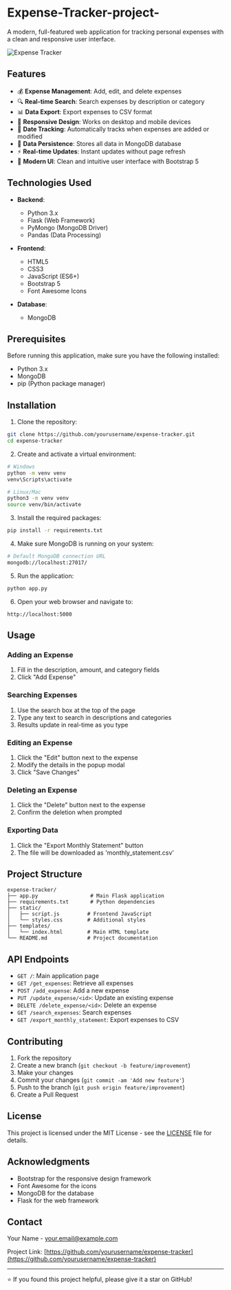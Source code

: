 # Expense-Tracker-project-

A modern, full-featured web application for tracking personal expenses with a clean and responsive user interface.

![Expense Tracker](https://raw.githubusercontent.com/yourusername/expense-tracker/main/screenshots/expense-tracker.png)

## Features

- 💰 **Expense Management**: Add, edit, and delete expenses
- 🔍 **Real-time Search**: Search expenses by description or category
- 📊 **Data Export**: Export expenses to CSV format
- 📱 **Responsive Design**: Works on desktop and mobile devices
- 📅 **Date Tracking**: Automatically tracks when expenses are added or modified
- 💾 **Data Persistence**: Stores all data in MongoDB database
- ⚡ **Real-time Updates**: Instant updates without page refresh
- 🎨 **Modern UI**: Clean and intuitive user interface with Bootstrap 5

## Technologies Used

- **Backend**:
  - Python 3.x
  - Flask (Web Framework)
  - PyMongo (MongoDB Driver)
  - Pandas (Data Processing)

- **Frontend**:
  - HTML5
  - CSS3
  - JavaScript (ES6+)
  - Bootstrap 5
  - Font Awesome Icons

- **Database**:
  - MongoDB

## Prerequisites

Before running this application, make sure you have the following installed:
- Python 3.x
- MongoDB
- pip (Python package manager)

## Installation

1. Clone the repository:
```bash
git clone https://github.com/yourusername/expense-tracker.git
cd expense-tracker
```

2. Create and activate a virtual environment:
```bash
# Windows
python -m venv venv
venv\Scripts\activate

# Linux/Mac
python3 -m venv venv
source venv/bin/activate
```

3. Install the required packages:
```bash
pip install -r requirements.txt
```

4. Make sure MongoDB is running on your system:
```bash
# Default MongoDB connection URL
mongodb://localhost:27017/
```

5. Run the application:
```bash
python app.py
```

6. Open your web browser and navigate to:
```
http://localhost:5000
```

## Usage

### Adding an Expense
1. Fill in the description, amount, and category fields
2. Click "Add Expense"

### Searching Expenses
1. Use the search box at the top of the page
2. Type any text to search in descriptions and categories
3. Results update in real-time as you type

### Editing an Expense
1. Click the "Edit" button next to the expense
2. Modify the details in the popup modal
3. Click "Save Changes"

### Deleting an Expense
1. Click the "Delete" button next to the expense
2. Confirm the deletion when prompted

### Exporting Data
1. Click the "Export Monthly Statement" button
2. The file will be downloaded as 'monthly_statement.csv'

## Project Structure

```
expense-tracker/
├── app.py                 # Main Flask application
├── requirements.txt       # Python dependencies
├── static/
│   ├── script.js         # Frontend JavaScript
│   └── styles.css        # Additional styles
├── templates/
│   └── index.html        # Main HTML template
└── README.md             # Project documentation
```

## API Endpoints

- `GET /`: Main application page
- `GET /get_expenses`: Retrieve all expenses
- `POST /add_expense`: Add a new expense
- `PUT /update_expense/<id>`: Update an existing expense
- `DELETE /delete_expense/<id>`: Delete an expense
- `GET /search_expenses`: Search expenses
- `GET /export_monthly_statement`: Export expenses to CSV

## Contributing

1. Fork the repository
2. Create a new branch (`git checkout -b feature/improvement`)
3. Make your changes
4. Commit your changes (`git commit -am 'Add new feature'`)
5. Push to the branch (`git push origin feature/improvement`)
6. Create a Pull Request

## License

This project is licensed under the MIT License - see the [LICENSE](LICENSE) file for details.

## Acknowledgments

- Bootstrap for the responsive design framework
- Font Awesome for the icons
- MongoDB for the database
- Flask for the web framework

## Contact

Your Name - [your.email@example.com](mailto:your.email@example.com)

Project Link: [https://github.com/yourusername/expense-tracker](https://github.com/yourusername/expense-tracker)

---
⭐️ If you found this project helpful, please give it a star on GitHub! 
